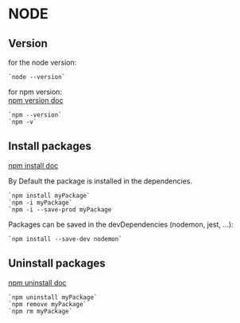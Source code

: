 # NODE

## Version

for the node version:

    `node --version`

for npm version:  
[npm version doc](https://docs.npmjs.com/cli/v8/commands/npm-version)

    `npm --version`
    `npm -v`

## Install packages

[npm install doc](https://docs.npmjs.com/cli/v8/commands/npm-install)

By Default the package is installed in the dependencies. 

    `npm install myPackage`
    `npm -i myPackage`
    `npm -i --save-prod myPackage

Packages can be saved in the devDependencies (nodemon, jest, ...):

    `npm install --save-dev nodemon`


## Uninstall packages

[npm uninstall doc](https://docs.npmjs.com/cli/v8/commands/npm-uninstall)

    `npm uninstall myPackage`
    `npm remove myPackage`
    `npm rm myPackage`